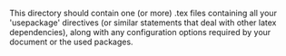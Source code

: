 This directory should contain one (or more) .tex files containing all your
'usepackage' directives (or similar statements that deal with other latex
dependencies), along with any configuration options required by your document or
the used packages.
